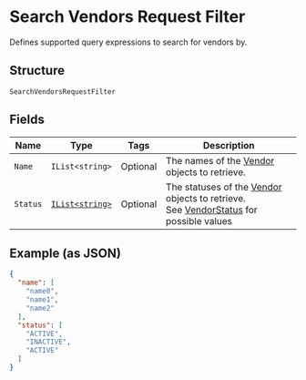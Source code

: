 
# Search Vendors Request Filter

Defines supported query expressions to search for vendors by.

## Structure

`SearchVendorsRequestFilter`

## Fields

| Name | Type | Tags | Description |
|  --- | --- | --- | --- |
| `Name` | `IList<string>` | Optional | The names of the [Vendor](../../doc/models/vendor.md) objects to retrieve. |
| `Status` | [`IList<string>`](../../doc/models/vendor-status.md) | Optional | The statuses of the [Vendor](../../doc/models/vendor.md) objects to retrieve.<br>See [VendorStatus](#type-vendorstatus) for possible values |

## Example (as JSON)

```json
{
  "name": [
    "name0",
    "name1",
    "name2"
  ],
  "status": [
    "ACTIVE",
    "INACTIVE",
    "ACTIVE"
  ]
}
```

